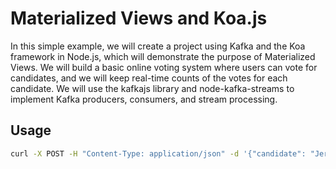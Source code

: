 # Materialized Views and Koa.js

In this simple example, we will create a project using Kafka and the Koa framework in Node.js, which will demonstrate the purpose of Materialized Views. We will build a basic online voting system where users can vote for candidates, and we will keep real-time counts of the votes for each candidate. We will use the kafkajs library and node-kafka-streams to implement Kafka producers, consumers, and stream processing.

## Usage

```bash
curl -X POST -H "Content-Type: application/json" -d '{"candidate": "Jerry Shi"}' http://localhost:3000/vote
```
